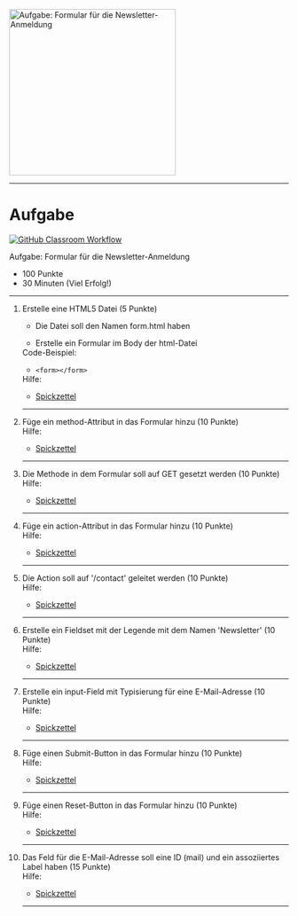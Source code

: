 <img src="https://studentenwerk-frankfurt.net/wp-content/uploads/2021/10/newsletter3.jpg" alt="Aufgabe: Formular für die Newsletter-Anmeldung" width="300"/>

---
# Aufgabe
[![GitHub Classroom Workflow](https://github.com/helsoc7/newsletter-html/actions/workflows/classroom.yml/badge.svg)](https://github.com/helsoc7/newsletter-html/actions/workflows/classroom.yml) 

Aufgabe: Formular für die Newsletter-Anmeldung
* 100 Punkte
* 30 Minuten (Viel Erfolg!)

---
<ol>
<li> Erstelle eine HTML5 Datei  (5 Punkte)</li>
<ul><li> Die Datei soll den Namen form.html haben</li></ul>
<ul><li> Erstelle ein Formular im Body der html-Datei</li></ul>
Code-Beispiel: 
<ul><li><code>&lt;form&gt;&lt;/form&gt;</code></li></ul>
Hilfe: 
<ul><li><a href="https://www.w3schools.com/html/html_forms.asp">Spickzettel</a></li></ul> 

---
<li> Füge ein method-Attribut in das Formular hinzu  (10 Punkte)</li>
Hilfe: 
<ul><li><a href="https://www.w3schools.com/tags/att_form_method.asp">Spickzettel</a></li></ul> 

---
<li> Die Methode in dem Formular soll auf GET gesetzt werden (10 Punkte)</li>
Hilfe: 
<ul><li><a href="https://www.w3schools.com/tags/att_form_method.asp">Spickzettel</a></li></ul> 

---
<li> Füge ein action-Attribut in das Formular hinzu (10 Punkte)</li>
Hilfe: 
<ul><li><a href="https://www.w3schools.com/tags/att_form_action.asp">Spickzettel</a></li></ul> 

---
<li> Die Action soll auf '/contact' geleitet werden (10 Punkte)</li>
Hilfe: 
<ul><li><a href="https://www.w3schools.com/tags/att_form_action.asp">Spickzettel</a></li></ul> 

---
<li> Erstelle ein Fieldset mit der Legende mit dem Namen 'Newsletter' (10 Punkte)</li>
Hilfe: 
<ul><li><a href="https://www.w3schools.com/tags/tag_fieldset.asp">Spickzettel</a></li></ul> 

---
<li> Erstelle ein input-Field mit Typisierung für eine E-Mail-Adresse (10 Punkte)</li>
Hilfe: 
<ul><li><a href="https://www.w3schools.com/html/html_form_input_types.asp">Spickzettel</a></li></ul> 

---
<li> Füge einen Submit-Button in das Formular hinzu (10 Punkte)</li>
Hilfe: 
<ul><li><a href="https://www.w3schools.com/tags/att_input_type_submit.asp">Spickzettel</a></li></ul> 

---
<li> Füge einen Reset-Button in das Formular hinzu (10 Punkte)</li>
Hilfe: 
<ul><li><a href="https://www.w3schools.com/tags/att_button_form.asp">Spickzettel</a></li></ul> 

---
<li> Das Feld für die E-Mail-Adresse soll eine ID (mail) und ein assoziiertes Label haben (15 Punkte)</li>
Hilfe: 
<ul><li><a href="https://www.w3schools.com/tags/tag_label.asp">Spickzettel</a></li></ul> 

---
</ol>
